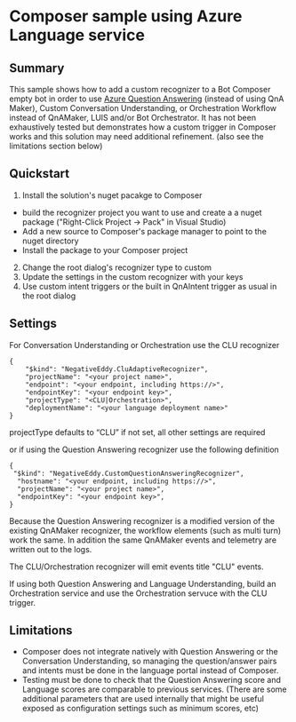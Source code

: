 # Composer sample using Azure Language service 

## Summary
This sample shows how to add a custom recognizer to a Bot Composer empty bot in order to use [Azure Question Answering](https://azure.microsoft.com/en-us/products/cognitive-services/question-answering/) (instead of using QnA Maker), Custom Conversation Understanding, or Orchestration Workflow instead of QnAMaker, LUIS and/or Bot Orchestrator. It has not been exhaustively tested but demonstrates how a custom trigger in Composer works and this solution may need additional refinement. (also see the limitations section below)

## Quickstart
1. Install the solution's nuget pacakge to Composer
  - build the recognizer project you want to use and create a a nuget package ("Right-Click Project -> Pack" in Visual Studio)
  - Add a new source to Composer's package manager to point to the nuget directory
  - Install the package to your Composer project
2. Change the root dialog's recognizer type to custom
4. Update the settings in the custom recognizer with your keys 
3. Use custom intent triggers or the built in QnAIntent trigger as usual in the root dialog

## Settings
For Conversation Understanding or Orchestration use the CLU recognizer
```
{
    "$kind": "NegativeEddy.CluAdaptiveRecognizer",
    "projectName": "<your project name>",
    "endpoint": "<your endpoint, including https://>",
    "endpointKey": "<your endpoint key>",
    "projectType": "<CLU|Orchestration>",
    "deploymentName": "<your language deployment name>"
}
```
projectType defaults to “CLU” if not set, all other settings are required

or if using the Question Answering recognizer use the following definition

```
{
 "$kind": "NegativeEddy.CustomQuestionAnsweringRecognizer",
  "hostname": "<your endpoint, including https://>",
  "projectName": "<your project name>",
  "endpointKey": "<your endpoint key>",
}
```

Because the Question Answering recognizer is a modified version of the existing QnAMaker recognizer, the workflow elements (such as multi turn) work the same. In addition the same QnAMaker events and telemetry are written out to the logs.

The CLU/Orchestration recognizer will emit events title "CLU" events.

If using both Question Answering and Language Understanding, build an Orchestration service and use the Orchestration servuce with the CLU trigger.

## Limitations

* Composer does not integrate natively with Question Answering or the Conversation Understanding, so managing the question/answer pairs and intents must be done in the language portal instead of Composer.
* Testing must be done to check that the Question Answering score and Language scores are comparable to previous services. (There are some additional parameters that are used internally that might be useful exposed as configuration settings such as minimum scores, etc)
